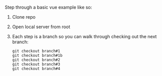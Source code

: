 Step through a basic vue example like so:

1. Clone repo
2. Open local server from root
3. Each step is a branch so you can walk through checking out the next branch:

   ```
   git checkout branch#1
   git checkout branch#1b
   git checkout branch#2
   git checkout branch#3
   git checkout branch#4
   ```
